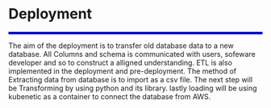 # Deployment
<hr style="border:2px solid blue"> </hr>
The aim of the deployment is to transfer old database data to a new database. 
All Columns and schema is communicated with users, sofeware developer and so to construct a alligned understanding.
ETL is also implemented in the deployment and pre-deployment. The method of Extracting data from database is to import as a csv file. The next step will be Transforming by using python and its library. lastly loading will be using kubenetic as a container to connect the database from AWS.
